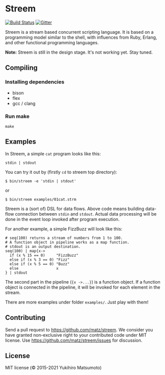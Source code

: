 # Streem

[![Build Status](https://github.com/matz/streem/workflows/ci/badge.svg)](https://github.com/matz/streem/actions?query=workflow%3Aci)
[![Gitter](https://badges.gitter.im/JoinChat.svg)](https://gitter.im/matz/streem?utm_source=badge&utm_medium=badge&utm_campaign=pr-badge&utm_content=badge)

Streem is a stream based concurrent scripting language. It is based on a
programming model similar to the shell, with influences from Ruby, Erlang, and
other functional programming languages.

__Note:__ Streem is still in the design stage. It's not working yet.  Stay tuned.

## Compiling

### Installing dependencies

* bison
* flex
* gcc / clang

### Run make

```
make
```

## Examples

In Streem, a simple `cat` program looks like this:

```
stdin | stdout
```

You can try it out by (firstly `cd` to streem top directory):

```
$ bin/streem -e 'stdin | stdout'
```

or

```
$ bin/streem examples/01cat.strm
```

Streem is a (sort of) DSL for data flows.  Above code means
building data-flow connection between `stdin` and `stdout`.
Actual data processing will be done in the event loop
invoked after program execution.

For another example, a simple FizzBuzz will look like this:

```
# seq(100) returns a stream of numbers from 1 to 100.
# A function object in pipeline works as a map function.
# stdout is an output destination.
seq(100) | map{x->
  if (x % 15 == 0)     "FizzBuzz"
  else if (x % 3 == 0) "Fizz"
  else if (x % 5 == 0) "Buzz"
  else                 x
} | stdout
```

The second part in the pipeline (`{x ->...}`) is a function
object.  If a function object is connected in the pipeline,
it will be invoked for each element in the stream.

There are more examples under folder `examples/`. Just play with them!

## Contributing

Send a pull request to <https://github.com/matz/streem>.  We consider
you have granted non-exclusive right to your contributed code under
MIT license.  Use <https://github.com/matz/streem/issues> for
discussion.

## License

MIT license (&copy; 2015-2021 Yukihiro Matsumoto)
